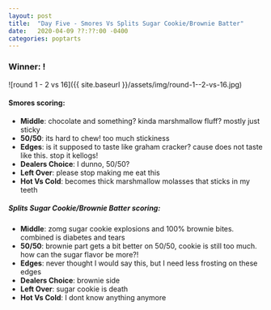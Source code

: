 ```yaml
---
layout: post
title:  "Day Five - Smores Vs Splits Sugar Cookie/Brownie Batter"
date:   2020-04-09 ??:??:00 -0400
categories: poptarts
---
```


### Winner: !

![round 1 - 2 vs 16]({{ site.baseurl }}/assets/img/round-1--2-vs-16.jpg)

#### Smores scoring:
 * **Middle**: chocolate and something? kinda marshmallow fluff? mostly just sticky
 * **50/50**: its hard to chew! too much stickiness
 * **Edges**: is it supposed to taste like graham cracker? cause does not taste like this. stop it kellogs!
 * **Dealers Choice**: I dunno, 50/50?
 * **Left Over**: please stop making me eat this
 * **Hot Vs Cold**: becomes thick marshmallow molasses that sticks in my teeth

##### Splits Sugar Cookie/Brownie Batter scoring:
 * **Middle**: zomg sugar cookie explosions and 100% brownie bites. combined is diabetes and tears
 * **50/50**: brownie part gets a bit better on 50/50, cookie is still too much. how can the sugar flavor be more?!
 * **Edges**: never thought I would say this, but I need less frosting on these edges
 * **Dealers Choice**: brownie side
 * **Left Over**: sugar cookie is death
 * **Hot Vs Cold**: I dont know anything anymore